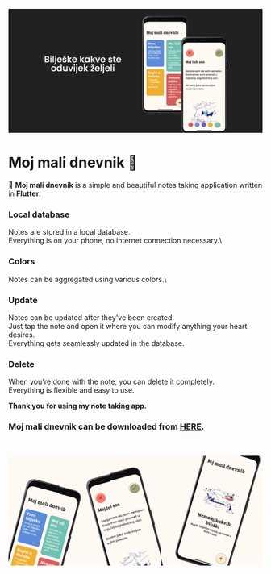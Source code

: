 ![Header](https://raw.githubusercontent.com/jokilic/moj_mali_dnevnik/main/screenshots/header.png)

# Moj mali dnevnik 📓

📓 **Moj mali dnevnik** is a simple and beautiful notes taking application written in **Flutter**.

### Local database

Notes are stored in a local database.\
Everything is on your phone, no internet connection necessary.\

### Colors

Notes can be aggregated using various colors.\

### Update

Notes can be updated after they've been created.\
Just tap the note and open it where you can modify anything your heart desires.\
Everything gets seamlessly updated in the database.

### Delete

When you're done with the note, you can delete it completely.\
Everything is flexible and easy to use.

**Thank you for using my note taking app.**

### Moj mali dnevnik can be downloaded from [HERE](https://play.google.com/store/apps/details?id=com.josipkilic.moj_mali_dnevnik).
&nbsp;

![Multi](https://raw.githubusercontent.com/jokilic/moj_mali_dnevnik/main/screenshots/play.png)
